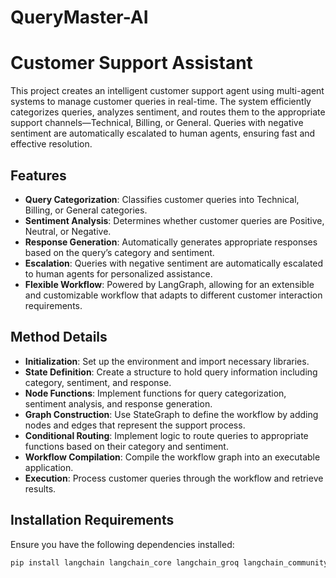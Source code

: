 # QueryMaster-AI
# Customer Support Assistant

This project creates an intelligent customer support agent using multi-agent systems to manage customer queries in real-time. The system efficiently categorizes queries, analyzes sentiment, and routes them to the appropriate support channels—Technical, Billing, or General. Queries with negative sentiment are automatically escalated to human agents, ensuring fast and effective resolution.

## Features

- **Query Categorization**: Classifies customer queries into Technical, Billing, or General categories.
- **Sentiment Analysis**: Determines whether customer queries are Positive, Neutral, or Negative.
- **Response Generation**: Automatically generates appropriate responses based on the query’s category and sentiment.
- **Escalation**: Queries with negative sentiment are automatically escalated to human agents for personalized assistance.
- **Flexible Workflow**: Powered by LangGraph, allowing for an extensible and customizable workflow that adapts to different customer interaction requirements.

## Method Details

- **Initialization**: Set up the environment and import necessary libraries.
- **State Definition**: Create a structure to hold query information including category, sentiment, and response.
- **Node Functions**: Implement functions for query categorization, sentiment analysis, and response generation.
- **Graph Construction**: Use StateGraph to define the workflow by adding nodes and edges that represent the support process.
- **Conditional Routing**: Implement logic to route queries to appropriate functions based on their category and sentiment.
- **Workflow Compilation**: Compile the workflow graph into an executable application.
- **Execution**: Process customer queries through the workflow and retrieve results.

## Installation Requirements

Ensure you have the following dependencies installed:

```bash
pip install langchain langchain_core langchain_groq langchain_community langgraph gradio

